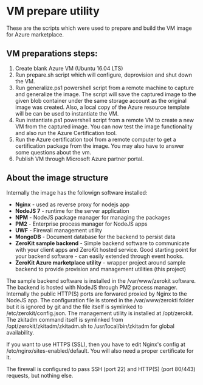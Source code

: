 # VM prepare utility
These are the scripts which were used to prepare and build the VM image for Azure marketplace.

## VM preparations steps:
1. Create blank Azure VM (Ubuntu 16.04 LTS)
2. Run prepare.sh script which will configure, deprovision and shut down the VM.
3. Run generalize.ps1 powershell script from a remote machine to capture and generalize the image.
  The script will save the captured image to the given blob container under the same storage account as the original image was created. Also, a local copy of the Azure resource template will be can be used to instantiate the VM.
4. Run instantiate.ps1 powershell script from a remote VM to create a new VM from the captured image. You can now test the image functionality and also run the Azure Certification tool.
5. Run the Azure certification tool from a remote computer to get a certification package from the image. You may also have to answer some questions about the vm.
6. Publish VM through Microsoft Azure partner portal.

## About the image structure
Internally the image has the followign software installed:
- **Nginx** - used as reverse proxy for nodejs app
- **NodeJS 7** - runtime for the server application
- **NPM** - NodeJS package manager for managing the packages
- **PM2** - Enterprise process manager for NodeJS apps
- **UWF** - Firewall management utility
- **MongoDB** - Document database for the backend to persist data
- **ZeroKit sample backend** - Simple backend software to communicate with your client apps and ZeroKit hosted service. Good starting point for your backend software - can easily extended through event hooks.
- **ZeroKit Azure marketplace utility** - wrapper project around sample backend to provide provision and management utilities (this project)

The sample backend software is installed in the /var/www/zerokit software. The backend is hosted with NodeJS through PM2 process manager. Internally the public HTTP(S) ports are forwared proxied by Nginx to the NodeJS app. The configuration file is stored in the /var/www/zerokti folder but it is ignored by git and the file itself is symlinked to /etc/zerokit/config.json.
The management utility is installed at /opt/zerokit. The zkitadm command itself is symlinked from /opt/zerokit/zkitadm/zkitadm.sh to /usr/local/bin/zkitadm for global availability.

If you want to use HTTPS (SSL), then you have to edit Nginx's config at /etc/nginx/sites-enabled/default. You will also need a proper certificate for it.

The firewall is configured to pass SSH (port 22) and HTTP(S) (port 80/443) requests, but nothing else.